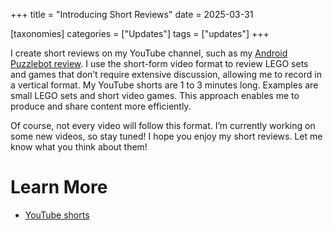 +++
title = "Introducing Short Reviews"
date = 2025-03-31

[taxonomies]
categories = ["Updates"]
tags = ["updates"]
+++

I create short reviews on my YouTube channel, such as my [Android Puzzlebot review](https://youtube.com/shorts/DlVcomTXTB4?si=HlSpkp1cOmLfWVf6). I use the short-form video format to review LEGO sets and games that don’t require extensive discussion, allowing me to record in a vertical format. My YouTube shorts are 1 to 3 minutes long. Examples are small LEGO sets and short video games. This approach enables me to produce and share content more efficiently.

Of course, not every video will follow this format. I’m currently working on some new videos, so stay tuned! I hope you enjoy my short reviews. Let me know what you think about them!

<!-- more -->

# Learn More
- [YouTube shorts](https://support.google.com/youtube/answer/10059070?hl=en)